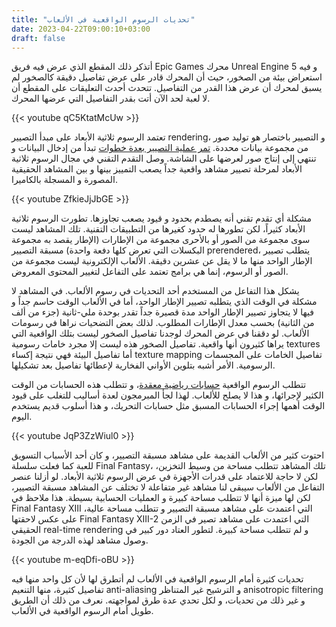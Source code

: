 ```yaml
---
title: "تحديات الرسوم الواقعية في الألعاب"
date: 2023-04-22T09:00:10+03:00
draft: false
---
```


أتذكر ذلك المقطع الذي عرض فيه فريق Epic Games محرك Unreal Engine 5 و فيه استعراض بيئة من الصخور، حيث أن المحرك قادر على عرض تفاصيل دقيقة كالصخور لم يسبق لمحرك أن عرض هذا القدر من التفاصيل. تتحدث أحدث التعليقات على المقطع أن لا لعبة لحد الآن أتت بقدر التفاصيل التي عرضها المحرك.

{{< youtube qC5KtatMcUw >}}

تعتمد الرسوم ثلاثية الأبعاد على مبدأ التصيير rendering، و التصيير باختصار هو توليد صور من مجموعة بيانات محددة. [تمر عملية التصيير بعدة خطوات](https://vulkan-tutorial.com/Drawing_a_triangle/Graphics_pipeline_basics/Introduction) تبدأ من إدخال البيانات و تنتهي إلى إنتاج صور لعرضها على الشاشة. وصل التقدم التقني في مجال الرسوم ثلاثية الأبعاد لمرحلة تصيير مشاهد واقعية جداً يصعب التمييز بينها و بين المشاهد الحقيقية المصورة و المسجلة بالكاميرا.

{{< youtube ZfkieJjJbGE >}}

مشكلة أي تقدم تقني أنه يصطدم بحدود و قيود يصعب تجاوزها. تطورت الرسوم ثلاثية الأبعاد كثيراً، لكن تطورها له حدود كغيرها من التطبيقات التقنية. تلك المشاهد ليست سوى مجموعة من الصور أو بالأحرى مجموعة من الإطارات (الإطار يقصد به مجموعة البكسلات التي تعرض كلها دفعة واحدة) مسبقة التصيير prerendered، يتطلب تصيير الإطار الواحد منها ما لا يقل عن عشرين دقيقة. الألعاب الإلكترونية ليست مجموعة من الصور أو الرسوم، إنما هي برامج تعتمد على التفاعل لتغيير المحتوى المعروض.

يشكل هذا التفاعل من المستخدم أحد التحديات في رسوم الألعاب. في المشاهد لا مشكلة في الوقت الذي يتطلبه تصيير الإطار الواحد، أما في الألعاب الوقت حاسم جداً و فيها لا يتجاوز تصيير الإطار الواحد مدة قصيرة جداً تقدر بوحدة ملي-ثانية (جزء من ألف من الثانية) بحسب معدل الإطارات المطلوب. لذلك بعض التضحيات نراها في رسومات الألعاب. لو دققنا في عرض المحرك لوجدنا تفاصيل الصخور ليست بتلك الواقعية التي يراها كثيرون أنها واقعية. تفاصيل الصخور هذه ليست إلا مجرد خامات رسومية textures أما تفاصيل البيئة فهي نتيجة إكساء texture mapping تفاصيل الخامات على المجسمات الرسومية. الأمر أشبه بتلوين الأواني الفخارية لإعطائها تفاصيل بعد تشكيلها.

تتطلب الرسوم الواقعية [حسابات رياضية معقدة](https://faculty.cc.gatech.edu/~turk/math_gr_new.html)، و تتطلب هذه الحسابات من الوقت الكثير لإجرائها، و هذا لا يصلح للألعاب. لهذا لجأ المبرمجون لعدة أساليب للتغلب على قيود الوقت أهمها إجراء الحسابات المسبق مثل حسابات التحريك، و هذا أسلوب قديم يستخدم اليوم.

{{< youtube JqP3ZzWiul0 >}}

احتوت كثير من الألعاب القديمة على مشاهد مسبقة التصيير، و كان أحد الأسباب التسويق للعبة كما فعلت سلسلة Final Fantasy، تلك المشاهد تتطلب مساحة من وسيط التخزين، لكن لا حاجة للاعتماد على قدرات الأجهزة في عرض الرسوم ثلاثية الأبعاد. لو أزلنا عنصر التفاعل من الألعاب سيبقى لنا مشاهد غير متفاعلة لا تختلف عن المشاهد مسبقة التصيير، لكن لها ميزة أنها لا تتطلب مساحة كبيرة و العمليات الحسابية بسيطة. هذا ملاحظ في Final Fantasy XIII التي اعتمدت على مشاهد مسبقة التصيير و تتطلب مساحة عالية، على عكس لاحقتها Final Fantasy XIII-2 التي اعتمدت على مشاهد تصير في الزمن الحقيقي real-time rendering و لم تتطلب مساحة كبيرة. لتطور العتاد دور كبير في وصول مشاهد لهذه الدرجة من الجودة.

{{< youtube m-eqDfi-oBU >}}

تحديات كثيرة أمام الرسوم الواقعية في الألعاب لم أتطرق لها لأن كل واحد منها فيه تفاصيل كثيرة، منها التنعيم anti-aliasing و الترشيح غير المتناظر anisotropic filtering و غير ذلك من تحديات، و لكل تحدي عدة طرق لمواجهته. نعرف من ذلك أن الطريق طويل أمام الرسوم الواقعية في الألعاب.